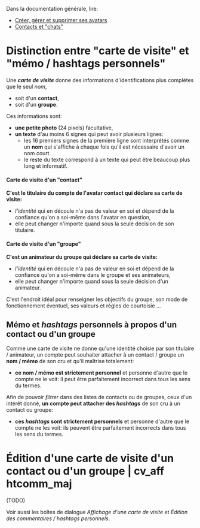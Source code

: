 Dans la documentation générale, lire:
- <a href="$$/appli/avatars.html" target="_blank">Créer, gérer et supprimer ses avatars</a>
- <a href="$$/appli/contactschats.html" target="_blank">Contacts et "chats"</a>

# Distinction entre "carte de visite" et "mémo / hashtags personnels"

Une **_carte de visite_** donne des informations d'identifications plus complètes que le seul _nom_,
- soit d'un **contact**,
- soit d'un **groupe**.

Ces informations sont:
- **une petite photo** (24 pixels) facultative,
- **un texte** d'au moins 6 signes qui peut avoir plusieurs lignes:
  - les 16 premiers signes de la première ligne sont interprétés comme un **nom** qui s'affiche à chaque fois qu'il est nécessaire d'avoir un nom court.
  - le reste du texte correspond à un texte qui peut être beaucoup plus long et informatif.

#### Carte de visite d\'un "contact"
**C'est le titulaire du compte de l'avatar contact qui déclare sa carte de visite:**
- _l'identité_ qui en découle n'a pas de valeur en soi et dépend de la confiance qu'on a soi-même dans l'avatar en question,
- elle peut changer n'importe quand sous la seule décision de son titulaire.

#### Carte de visite d\'un "groupe"
**C'est un animateur du groupe qui déclare sa carte de visite:**
- _l'identité_ qui en découle n'a pas de valeur en soi et dépend de la confiance qu'on a soi-même dans le groupe et ses animateurs,
- elle peut changer n'importe quand sous la seule décision d'un animateur.

C'est l'endroit idéal pour renseigner les objectifs du groupe, son mode de fonctionnement éventuel, ses valeurs et règles de courtoisie ...

## Mémo et _hashtags_ **personnels** à propos d'un contact ou d'un groupe
Comme une carte de visite ne donne qu'une identité choisie par son titulaire / animateur, un compte peut souhaiter attacher à un contact / groupe un **nom / mémo** de son cru et qu'il maîtrise totalement:
- **ce nom / mémo est strictement personnel** et personne d'autre que le compte ne le voit: il peut être parfaitement incorrect dans tous les sens du termes.

Afin de pouvoir _filtrer_ dans des listes de contacts ou de groupes, ceux d'un intérêt donné, **un compte peut attacher des _hashtags_** de son cru à un contact ou groupe:
- **ces _hashtags_ sont strictement personnels** et personne d'autre que le compte ne les voit: ils peuvent être parfaitement incorrects dans tous les sens du termes.

# Édition d'une carte de visite d'un contact ou d'un groupe | cv_aff htcomm_maj
(TODO)

Voir aussi les boîtes de dialogue _Affichage d'une carte de visite_ et _Édition des commentaires / hashtags personnels_.
